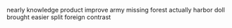 nearly knowledge product improve army missing forest actually harbor doll brought easier split foreign contrast